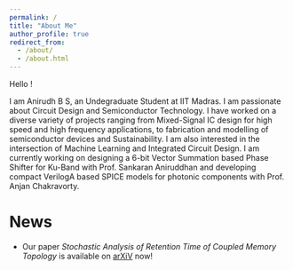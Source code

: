 ```yaml
---
permalink: /
title: "About Me"
author_profile: true
redirect_from: 
  - /about/
  - /about.html
---
```



Hello !

I am Anirudh B S, an Undegraduate Student at IIT Madras. I am passionate about Circuit Design and Semiconductor Technology. I have worked on a diverse variety of projects ranging from Mixed-Signal IC design for high speed and high frequency applications, to fabrication and modelling of semiconductor devices and Sustainability. I am also interested in the intersection of Machine Learning and Integrated Circuit Design. I am currently working on designing a 6-bit Vector Summation based Phase Shifter for Ku-Band with Prof. Sankaran Aniruddhan and developing compact VerilogA based SPICE models for photonic components with Prof. Anjan Chakravorty. 

# News

- Our paper *Stochastic Analysis of Retention Time of Coupled Memory Topology* is available on [arXiV](https://arxiv.org/abs/2412.13197) now!



